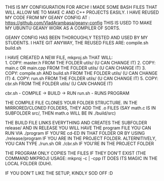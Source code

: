 THIS IS MY CONFIGURATION FOR ARCH!
I MADE SOME BASH FILES THAT WILL ALLOW ME
TO MAKE C AND C++ PROJECTS EASILY. I HAVE REUSED MY CODE
FROM MY GEANY CONFIG AT : https://github.com/VladArambasa/geany-config
THIS IS USED TO MAKE MY UBUNTU GEANY WORK AS A COMPILER OF SORTS.

GEANY CONFIG HAS BEEN THOROUGHLY TESTED AND USED BY MY STUDENTS.
                            I HATE GIT
ANYWAY,
THE REUSED FILES ARE:
    compile.sh
    build.sh

I HAVE CREATED A NEW FILE, mkproj.sh THAT WILL:   
    1. COPY: master.h FROM THE FOLDER utils/ (U CAN CHANGE IT)
    2. COPY: main.c OR main.cpp FROM THE FOLDER utils/ (U CAN CHANGE IT)
    3. COPY: compile.sh AND build.sh FROM THE FOLDER utils/ (U CAN CHANGE IT)
    4. COPY: run.sh FROM THE FOLDER utils/ (U CAN CHANGE IT)
    5. COPY: cbr.sh FROM THE FOLDER utils/ (U CAN CHANGE IT)

cbr.sh - COMPILE -> BUILD -> RUN
run.sh - RUNS PROGRAM

THE COMPILE FILE CLONES YOUR FOLDER STRUCTURE. IN THE MIRRORED/CLONED FOLDERS, THEY ADD THE .o FILES (SAY math.c IS IN SUBFOLDER src/, THEN math.o WILL BE IN ./build/src)

THE BUILD FILE LINKS EVERYTHING AND CREATES THE SUBFOLDER release/ AND IN RELEASE YOU WILL HAVE THE program FILE YOU CAN RUN VIA ./program IF YOU'RE cd-ED IN THAT FOLDER OR BY USING ./release/program IF YOU ARE IN THE PROJECT FOLDER.
ALTERNITIVELY, YOU CAN TYPE ./run.sh OR ./cbr.sh IF YOU'RE IN THE PROJECT FOLDER

THE PROGRAM ONLY COPIES THE FILES IF THEY DON'T EXIST (THE COMMAND MKPROJ)
USAGE: mkproj -c | -cpp
IT DOES ITS MAGIC IN THE LOCAL FOLDER (DUH).

IF YOU DON'T LIKE THE SETUP, KINDLY SOD OFF :D
